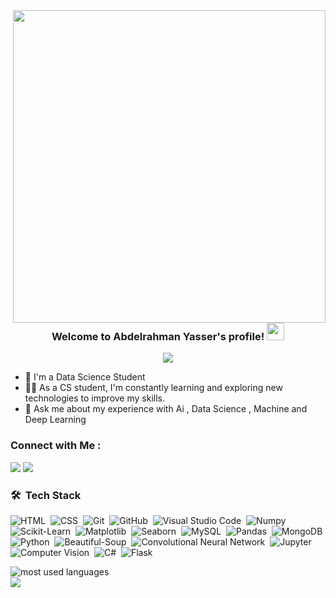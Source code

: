 
<img width="500" align="right" src="https://i.pinimg.com/originals/ee/ed/e2/eeede229147eb053fe863ef1cc7faf0b.gif">

<h3 align="center">
  Welcome to Abdelrahman Yasser's profile!
  <img src="https://media.giphy.com/media/hvRJCLFzcasrR4ia7z/giphy.gif" width="28">
</h3>

<!-- Typing SVG by DenverCoder1 - https://github.com/DenverCoder1/readme-typing-svg -->
<p align="center">
  <a href="https://github.com/DenverCoder1/readme-typing-svg"><img src="https://readme-typing-svg.herokuapp.com/?lines=Data%20Scientist%20and%20Machine%20learning%20developer;Always%20learning%20new%20things&font=Fira%20Code&center=true&width=440&height=45&color=f75c7e&vCenter=true&size=16"></a>
</p> 

- 🏢 I'm a Data Science Student 
- 👨‍💻 As a CS student, I'm constantly learning and exploring new technologies to improve my skills.
- 💬 Ask me about my experience with Ai , Data Science , Machine and Deep Learning 



### Connect with Me :

<a href="https://linkedin.com/in/abdelrahman-yasser-a52365241" target="_blank"><img src="https://img.shields.io/badge/-Abdelrahman%20Yasser-0077B5?style=for-the-badge&logo=Linkedin&logoColor=white"/></a>
<a href="https://t.me/Ammar936" target="_blank"><img src="https://img.shields.io/badge/-Abdelrahman%20Yasser-0077B5?style=for-the-badge&logo=Telegram&logoColor=white"/></a>
### 🛠 &nbsp;Tech Stack
![HTML](https://img.shields.io/badge/-HTML-05122A?style=flat&logo=HTML5)&nbsp;
![CSS](https://img.shields.io/badge/-CSS-05122A?style=flat&logo=CSS3&logoColor=1572B6)&nbsp;
![Git](https://img.shields.io/badge/-Git-05122A?style=flat&logo=git)&nbsp;
![GitHub](https://img.shields.io/badge/-GitHub-05122A?style=flat&logo=github)&nbsp;
![Visual Studio Code](https://img.shields.io/badge/-Visual%20Studio%20Code-05122A?style=flat&logo=visual-studio-code&logoColor=007ACC)&nbsp;
![Numpy](https://img.shields.io/badge/-Numpy-05122A?style=flat&logo=Numpy)&nbsp;
![Scikit-Learn](https://img.shields.io/badge/-Scikit%20Learn-05122A?style=flat&logo=Scikit-Learn)&nbsp;
![Matplotlib](https://img.shields.io/badge/-Matplotlib-05122A?style=flat&logo=matplotlib)&nbsp;
![Seaborn](https://img.shields.io/badge/-Seaborn-05122A?style=flat&logo=Seaborn)&nbsp;
![MySQL](https://img.shields.io/badge/-MySQL-05122A?style=flat&logo=MySQL)&nbsp;
![Pandas](https://img.shields.io/badge/-Pandas-05122A?style=flat&logo=Pandas)&nbsp;
![MongoDB](https://img.shields.io/badge/-MongoDB-05122A?style=flat&logo=MongoDB)&nbsp;
![Python](https://img.shields.io/badge/-Python%20-05122A?style=flat&logo=python)&nbsp;
![Beautiful-Soup](https://img.shields.io/badge/-Beautiful%20Soup-05122A?style=flat&logo=Beautiful-Soup)&nbsp;
![Convolutional Neural Network](https://img.shields.io/badge/-CNN-05122A?style=flat&logo=tensorflow)&nbsp;
![Jupyter](https://img.shields.io/badge/-Jupyter-05122A?style=flat&logo=jupyter)&nbsp;
![Computer Vision](https://img.shields.io/badge/-Computer%20Vision-05122A?style=flat&logo=opencv)&nbsp;
![C#](https://img.shields.io/badge/-C%23-05122A?style=flat&logo=c-sharp)&nbsp;
![Flask](https://img.shields.io/badge/-Flask-05122A?style=flat&logo=flask)&nbsp;


<img align="left" src="https://github-readme-stats.vercel.app/api/top-langs?username=Abdelrahman-Ammar&show_icons=true&locale=en&layout=compact&theme=radical" alt="most used languages" />
<br>
<a href="https://komarev.com/ghpvc/?username=Abdelrahman-Ammar&style=for-the-badge">
    <img src="https://komarev.com/ghpvc/?username=Abdelrahman-Ammar&style=for-the-badge">
</a>
